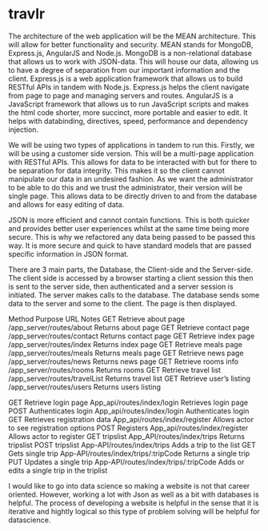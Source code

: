 # travlr

The architecture of the web application will be the MEAN architecture. 
This will allow for better functionality and security. 
MEAN stands for MongoDB, Express.js, AngularJS and Node.js. 
MongoDB is a non-relational database that allows us to work with JSON-data. 
This will house our data, allowing us to have a degree of separation from our important information and the client. 
Express.js is a web application framework that allows us to build RESTful APIs in tandem with Node.js. 
Express.js helps the client navigate from page to page and managing servers and routes. 
AngularJS is a JavaScript framework that allows us to run JavaScript scripts and makes the html code shorter, more succinct, more portable and easier to edit. 
It helps with databinding, directives, speed, performance and dependency injection.

We will be using two types of applications in tandem to run this. 
Firstly, we will be using a customer side version. 
This will be a multi-page application with RESTful APIs. 
This allows for data to be interacted with but for there to be separation for data integrity. 
This makes it so the client cannot manipulate our data in an undesired fashion. 
As we want the administrator to be able to do this and we trust the administrator, their version will be single page. 
This allows data to be directly driven to and from the database and allows for easy editing of data.  

JSON  is more efficient and cannot contain functions.
This is both quicker and provides better user experiences whilst at the same time being more secure. 
This is why we refactored any data being passed to be passed this way. 
It is more secure and quick to have standard models that are passed specific information in JSON format. 

There are 3 main parts, the Database, the Client-side and the Server-side. 
The client side is accessed by a browser starting a client session this then is sent to the server side, then authenticated and a server session is initiated. 
The server makes calls to the database. 
The database sends some data to the server and some to the client. 
The page is then displayed.  

Method	Purpose	URL	Notes
GET	Retrieve about page	/app_server/routes/about	Returns about page
GET	Retrieve contact page	/app_server/routes/contact	Returns contact page
GET	Retrieve index page	/app_server/routes/index	Returns index page
GET	Retrieve meals page	/app_server/routes/meals	Returns meals page
GET	Retrieve news page	/app_server/routes/news	Returns news page
GET	Retrieve rooms info	/app_server/routes/rooms	Returns rooms
GET	Retrieve travel list	/app_server/routes/travelList	Returns travel list
GET	Retrieve user’s listing	/app_server/routes/users	Returns users listing

GET	Retrieve login page	App_api/routes/index/login	Retrieves login page
POST	Authenticates login	App_api/routes/index/login	Authenticates login
GET	Retrieves registration data	App_api/routes/index/register	Allows actor to see registration options
POST 	Registers 	App_api/routes/index/register	Allows actor to register
GET	tripslist	App_API/routes/index/trips	Returns tripslist
POST	tripslist	App-API/routes/index/trips	Adds a trip to the list
GET	Gets single trip	App-API/routes/index/trips/:tripCode	Returns a single trip
PUT	Updates a single trip	App-API/routes/index/trips/:tripCode	Adds or edits a single trip in the triplist 

I would like to go into data science so making a website is not that career oriented. However, working a lot with Json as well as a bit with databases is helpful.
The process of developing a website is helpful in the sense that it is iterative and hightly logical so this type of problem solving will be helpful for datascience. 
